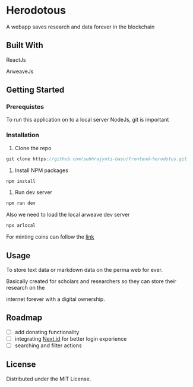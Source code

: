 # Herodotous

A webapp saves research and data forever in the blockchain

## Built With

ReactJs

ArweaveJs

## Getting Started

### Prerequistes

To run this application on to a local server NodeJs, git is important 

### Installation

1. Clone the repo

```jsx
git clone https://github.com/subhrajyoti-basu/frontend-herodotus.git
```

1. Install NPM packages

```jsx
npm install
```

1. Run dev server

```jsx
npm run dev
```

Also we need to load the local arweave dev server

```jsx
npx arlocal
```

For minting coins can follow the [link](https://github.com/textury/arlocal)

## Usage

To store text data or markdown data on the perma web for ever. 

Basically created for scholars and researchers so they can store their research on the 

internet forever with a digital ownership. 

## Roadmap

- [ ]  add donating functionality
- [ ]  integrating [Next.id](http://Next.id) for better login experience
- [ ]  searching and filter actions

## License

Distributed under the MIT License.
